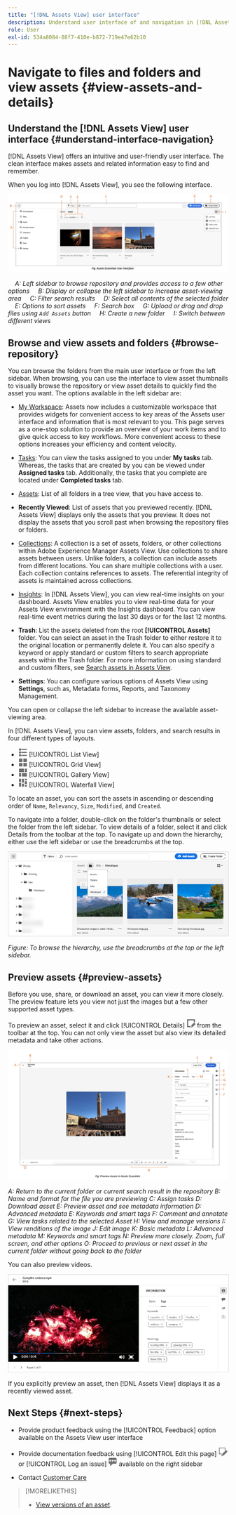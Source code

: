 ```yaml
---
title: "[!DNL Assets View] user interface"
description: Understand user interface of and navigation in [!DNL Assets View].
role: User
exl-id: 534a8084-88f7-410e-b872-719e47e62b10
---
```

# Navigate to files and folders and view assets {#view-assets-and-details}

<!-- TBD: Give screenshots of all views with many assets. Zoom out to showcase how the thumbnails/tiles flow on the UI in different views. -->

<!-- TBD: The options in left sidebar may change. Shared with me and Shared by me are missing for now. Update this section as UI is updated. -->

## Understand the [!DNL Assets View] user interface {#understand-interface-navigation}

[!DNL Assets View] offers an intuitive and user-friendly user interface. The clean interface makes assets and related information easy to find and remember.

When you log into [!DNL Assets View], you see the following interface.

![[!DNL Assets View] user interface](assets/essentials-interface.png)

&nbsp;&nbsp;&nbsp; *A: Left sidebar to browse repository and provides access to a few other options*
&nbsp;&nbsp;&nbsp; *B: Display or collapse the left sidebar to increase asset-viewing area*
&nbsp;&nbsp;&nbsp; *C: Filter search results*
&nbsp;&nbsp;&nbsp; *D: Select all contents of the selected folder*
&nbsp;&nbsp;&nbsp; *E: Options to sort assets*
&nbsp;&nbsp;&nbsp; *F: Search box*
&nbsp;&nbsp;&nbsp; *G: Upload or drag and drop files using `Add Assets` button*
&nbsp;&nbsp;&nbsp; *H: Create a new folder*
&nbsp;&nbsp;&nbsp; *I: Switch between different views*

<!-- TBD: Need an embedded video here with narration. It has to be hosted on MPC to be embeddable. -->

## Browse and view assets and folders {#browse-repository}

You can browse the folders from the main user interface or from the left sidebar. When browsing, you can use the interface to view asset thumbnails to visually browse the repository or view asset details to quickly find the asset you want. The options available in the left sidebar are:

* [My Workspace](https://experienceleague.adobe.com/docs/experience-manager-assets-essentials/help/my-workspace.html?lang=en): Assets now includes a customizable workspace that provides widgets for convenient access to key areas of the Assets user interface and information that is most relevant to you. This page serves as a one-stop solution to provide an overview of your work items and to give quick access to key workflows. More convenient access to these options increases your efficiency and content velocity.
* [Tasks](https://experienceleague.adobe.com/docs/experience-manager-assets-essentials/help/my-workspace.html?lang=en): You can view the tasks assigned to you under **My tasks** tab. Whereas, the tasks that are created by you can be viewed under **Assigned tasks** tab. Additionally, the tasks that you complete are located under **Completed tasks** tab.
* [Assets](https://experienceleague.adobe.com/docs/experience-manager-assets-essentials/help/manage-organize.html?lang=en): List of all folders in a tree view, that you have access to.
* **Recently Viewed**: List of assets that you previewed recently. [!DNL Assets View] displays only the assets that you preview. It does not display the assets that you scroll past when browsing the repository files or folders.
* [Collections](https://experienceleague.adobe.com/docs/experience-manager-assets-essentials/help/manage-collections.html?lang=en): A collection is a set of assets, folders, or other collections within Adobe Experience Manager Assets View. Use collections to share assets between users. Unlike folders, a collection can include assets from different locations. You can share multiple collections with a user. Each collection contains references to assets. The referential integrity of assets is maintained across collections.

* [Insights](https://experienceleague.adobe.com/docs/experience-manager-assets-essentials/help/manage-reports.html?lang=en#view-live-statistics): In [!DNL Assets View], you can view real-time insights on your dashboard. Assets View enables you to view real-time data for your Assets View environment with the Insights dashboard. You can view real-time event metrics during the last 30 days or for the last 12 months. 
* **Trash**: List the assets deleted from the root **[!UICONTROL Assets]** folder. You can select an asset in the Trash folder to either restore it to the original location or permanently delete it. You can also specify a keyword or apply standard or custom filters to search appropriate assets within the Trash folder. For more information on using standard and custom filters, see [Search assets in Assets View](search.md).
* **Settings**: You can configure various options of Assets View using **Settings**, such as, Metadata forms, Reports, and Taxonomy Management.

<!-- TBD: Not sure if we want to publish these right now. CC Libs are beta as per Greg.
* **Libraries**: Access to [!DNL Adobe Creative Cloud Team] (CCT) Libraries view. This view is visible only if the user is entitled to CCT Libraries.
-->

<!-- TBD: My Work Space shows task inbox and it is not visible on AEM Cloud Demos as of now. It is the source of truth server hence not documenting My Work Space option for now.
-->

You can open or collapse the left sidebar to increase the available asset-viewing area.

In [!DNL Assets View], you can view assets, folders, and search results in four different types of layouts.

* ![list view icon](assets/do-not-localize/list-view.png) [!UICONTROL List View]
* ![grid view icon](assets/do-not-localize/grid-view.png) [!UICONTROL Grid View]
* ![gallery view icon](assets/do-not-localize/gallery-view.png) [!UICONTROL Gallery View]
* ![waterfall view icon](assets/do-not-localize/waterfall-view.png) [!UICONTROL Waterfall View]

To locate an asset, you can sort the assets in ascending or descending order of `Name`, `Relevancy`, `Size`, `Modified`, and `Created`.

To navigate into a folder, double-click on the folder's thumbnails or select the folder from the left sidebar. To view details of a folder, select it and click Details from the toolbar at the top. To navigate up and down the hierarchy, either use the left sidebar or use the breadcrumbs at the top.

![Browse folders](assets/browsing-folders.png)

*Figure: To browse the hierarchy, use the breadcrumbs at the top or the left sidebar.*

## Preview assets {#preview-assets}

Before you use, share, or download an asset, you can view it more closely. The preview feature lets you view not just the images but a few other supported asset types.

To preview an asset, select it and click [!UICONTROL Details] ![details icon](assets/do-not-localize/edit-in-icon.png) from the toolbar at the top. You can not only view the asset but also view its detailed metadata and take other actions.

![Preview an asset](assets/preview-asset-2.png)

*A: Return to the current folder or current search result in the repository*
*B: Name and format for the file you are previewing*
*C: Assign tasks*
*D: Download asset*
*E: Preview asset and see metadata information*
*D: Advanced metadata*
*E: Keywords and smart tags*
*F: Comment and annotate*
*G: View tasks related to the selected Asset*
*H: View and manage versions*
*I: View renditions of the image*
*J: Edit image*
*K: Basic metadata*
*L: Advanced metadata*
*M: Keywords and smart tags*
*N: Preview more closely. Zoom, full screen, and other options*
*O: Proceed to previous or next asset in the current folder without going back to the folder*

You can also preview videos.

![Video preview](assets/preview-video.png)

If you explicitly preview an asset, then [!DNL Assets View] displays it as a recently viewed asset.

<!-- TBD: Describe the options.

Explicitly previewed assets are displayed as recently viewed assets. Give screenshot of this.
Other use cases after previewing.
-->

## Next Steps {#next-steps}

* Provide product feedback using the [!UICONTROL Feedback] option available on the Assets View user interface

* Provide documentation feedback using [!UICONTROL Edit this page] ![edit the page](assets/do-not-localize/edit-page.png) or [!UICONTROL Log an issue] ![create a GitHub issue](assets/do-not-localize/github-issue.png) available on the right sidebar

* Contact [Customer Care](https://experienceleague.adobe.com/?support-solution=General#support)

>[!MORELIKETHIS]
>
>* [View versions of an asset](/help/assets/manage-organize-assets-view.md#view-versions).
